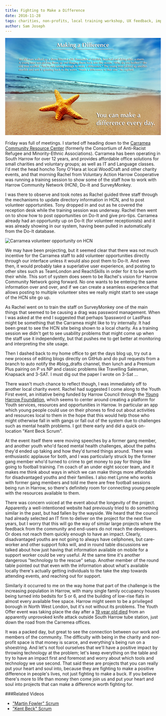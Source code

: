 ```yaml
---
title: Fighting to Make a Difference
date: 2016-11-28
tags: charities, non-profits, local training workshop, UX feedback, impact, sustainability, technology, intervention, Harrow Youth
author: Sam Joseph
---
```


![make a difference](/images/make_a_difference.jpg)

Friday was full of meetings.  I started off heading down to the [Carramea Community Resource Center](https://www.harrowcn.org.uk/organisations/carramea-community-resource) (formerly the Consortium of Anti-Racist Refugee and Minority-Ethnic Associations). Carramea has been operating in South Harrow for over 12 years, and provides affordable office solutions for small charities and voluntary groups; as well as IT and Language classes.  I'd met the head honcho Tony O'Hara at local WoodCraft and other charity events, and that morning Rachel from Voluntary Action Harrow Cooperative was running a training session to show some of the staff how to work with Harrow Community Network (HCN), Do-It and SurveyMonkey.

I was there to observe and took notes as Rachel guided three staff through the mechanisms to update directory information in HCN, and to post volunteer opportunities.  Tony dropped in and out as he covered the reception desk while the training session was underway.  Rachel then went on to show how to post opportunities on Do-It and give pro-tips.  Carramea already had an opportunity up on Do-It (for volunteer receptionists) and it was already showing in our system, having been pulled in automatically from the Do-It database.

![Carramea volunteer opportunity on HCN](https://www.dropbox.com/s/aa2o2g87b23z98p/Screenshot%202016-11-28%2009.42.00.png?dl=1)

We may have been projecting, but it seemed clear that there was not much incentive for the Carramea staff to add volunteer opportunities directly through our interface unless it would also post them to Do-It.  And even then, it would probably take a superlative user experience, and posting to other sites such as TeamLondon and ReachSkills in order for it to be worth their while.  This sort of system does seem to be Rachel's vision for Harrow Community Network going forward.  No one wants to be entering the same information over and over, and if we can create a seamless experience that allows posting to multiple volunteer sites we really might start to see usage of the HCN site go up.

As Rachel went on to train the staff on SurveyMonkey one of the main things that seemed to be causing a drag was password management.  When I was asked at the end I suggested that perhaps 1password or LastPass might be something that the Carramea might like to try internally.   It had been great to see the HCN site being shown to a local charity.  As a training session we didn't get to see usability problems that might come up when the staff use it independently, but that pushes me to get better at monitoring and interpreting the site usage.

Then I dashed back to my home office to get the days blog up, try out a new process of editing blogs directly on GitHub and do pull requests from a branch to auto notify the #blog_drafts channel, then lunch and a Premium Plus pairing on P vs NP and classic problems like Travelling Salesman, Knapsack and 3-SAT.  I must dig out the paper I wrote on 3-Sat ...

There wasn't much chance to reflect though, I was immediately off to another local charity event.  Rachel had suggested I come along to the Youth First event, an initiative being funded by Harrow Council through the [Young Harrow Foundation](https://youngharrowfoundation.org), which seems to center around creating a platform for Youth services, resources and opportunities in Harrow.  In particular an app which young people could use on their phones to find out about activities and resources local to them in the hope that this would help those who might otherwise fall in with gangs or fall out of the system due to challenges such as mental health problems.  I got there early and did a quick on-location "Kent Beck Scrum".

At the event itself there were moving speeches by a former gang member, and another youth who'd faced mental health challenges, about the paths they'd ended up taking and how they'd turned things around.  There was enthusiastic applause for both, and I was particularly struck by the former gang member who'd turned to crime to get money to pay for things like going to football training.  I'm coach of an under eight soccer team, and it makes me think about ways in which we can make things more affordable for disadvantaged youths and their families.  I also met Lynne who works with former gang members and told me there are free football sessions being run in Harrow, so there's definitely room for connecting young people with the resources available to them.

There was concern voiced at the event about the longevity of the project.  Apparently a well-intentioned website had previously tried to do something similar in the past, but had fallen by the wayside.  We heard that the council had already selected an IT firm to deliver on the project for the next five years, but I worry that this will go the way of similar large projects where the feedback from the community and end-users do not reach the developers.  Or does not reach them quickly enough to have an impact.  Clearly, disadvantaged youths are not going to always have cellphones, but care-worker and other support folks will, and in round table discussions we talked about how just having that information available on mobile for a support worker could be very useful.  At the same time it's another dangerous "technology to the rescue" setup.  Another member of the round table pointed out that even with the information about what's available locally there's actually getting individuals to the take the step towards attending events, and reaching out for support.

Similarly it occurred to me on the way home that part of the challenge is the increasing population in Harrow, with many single family occupancy houses being turned into bedsits for 5 or 6, and the building of low-rise flats in almost every available free space.  Harrow might seem to be a privileged borough in North West London, but it's not without its problems.  The Youth Offer event was taking place the day after a [19 year old died](http://www.standard.co.uk/news/crime/student-stabbed-outside-south-harrow-tube-station-loses-fight-for-life-a3403541.html) from an apparently unprovoked knife attack outside South Harrow tube station, just down the road from the Carremea offices.

It was a packed day, but great to see the connection between our work and members of the community.  The difficulty with being in the charity and non-profit space is that money is scarce, and everything's being run on a shoestring.  And let's not fool ourselves that we'll have a positive impact by throwing technology at the problem; let's keep everything on the table and try to have an impact first and foremost and worry about which tools and technology we use second.  That said these are projects that you can really put your heart and soul into, because they are fighting to make a positive difference in people's lives, not just fighting to make a buck.  If you believe there's more to life than money then come join us and put your heart and soul into projects that can make a difference worth fighting for.

###Related Videos

* ["Martin Fowler" Scrum](https://www.youtube.com/watch?v=w6iiaACBfWk)
* ["Kent Beck" Scrum](https://www.youtube.com/watch?v=dV0zpULNXHQ)
